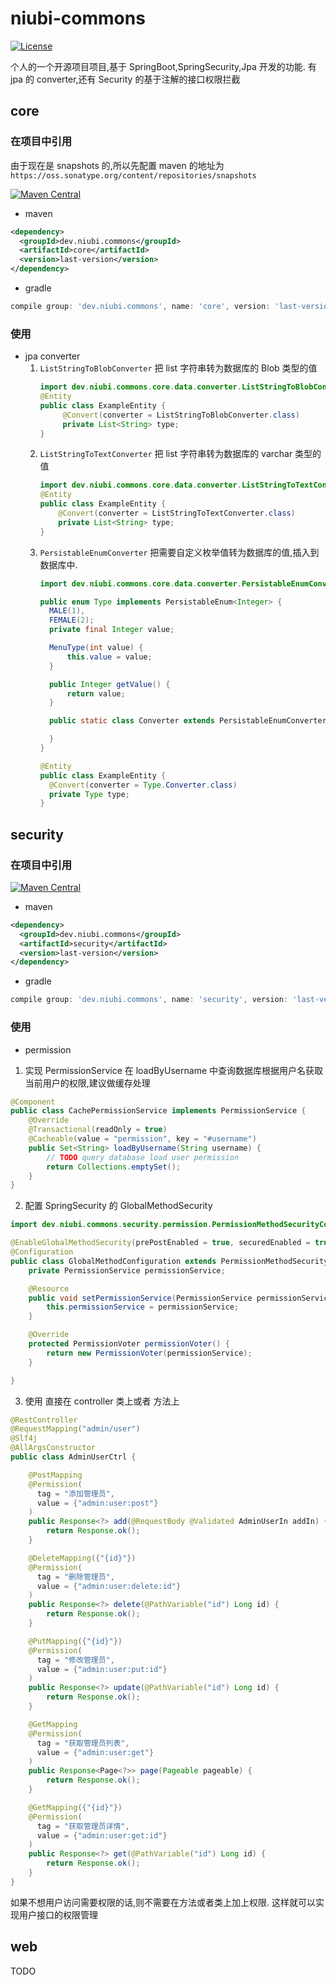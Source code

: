 # niubi-commons
[![License](https://img.shields.io/badge/License-Apache%202.0-blue.svg)](LICENSE)

个人的一个开源项目项目,基于 SpringBoot,SpringSecurity,Jpa 开发的功能.
有 jpa 的 converter,还有 Security 的基于注解的接口权限拦截
## core
### 在项目中引用
由于现在是 snapshots 的,所以先配置 maven 的地址为 `https://oss.sonatype.org/content/repositories/snapshots`

[![Maven Central](https://maven-badges.herokuapp.com/maven-central/dev.niubi.commons/core/badge.svg)](https://maven-badges.herokuapp.com/maven-central/dev.niubi.commons/core)
* maven
```xml
<dependency>
  <groupId>dev.niubi.commons</groupId>
  <artifactId>core</artifactId>
  <version>last-version</version>
</dependency>
```
* gradle
```groovy
compile group: 'dev.niubi.commons', name: 'core', version: 'last-version'
```
### 使用
* jpa converter
    1. `ListStringToBlobConverter` 把 list 字符串转为数据库的 Blob 类型的值
        ```java
        import dev.niubi.commons.core.data.converter.ListStringToBlobConverter;
        @Entity
        public class ExampleEntity {
             @Convert(converter = ListStringToBlobConverter.class)
             private List<String> type;
        }
        ``` 
    2. `ListStringToTextConverter` 把 list 字符串转为数据库的 varchar 类型的值
        ```java
        import dev.niubi.commons.core.data.converter.ListStringToTextConverter;
        @Entity
        public class ExampleEntity {
            @Convert(converter = ListStringToTextConverter.class)
            private List<String> type;
        }
        ``` 
    3. `PersistableEnumConverter` 把需要自定义枚举值转为数据库的值,插入到数据库中.
        ```java
        import dev.niubi.commons.core.data.converter.PersistableEnumConverter;
        
        public enum Type implements PersistableEnum<Integer> {
          MALE(1),
          FEMALE(2);
          private final Integer value;
        
          MenuType(int value) {
              this.value = value;
          }
        
          public Integer getValue() {
              return value;
          }
        
          public static class Converter extends PersistableEnumConverter<Type, Integer> {
        
          }
        }
        
        @Entity
        public class ExampleEntity {
          @Convert(converter = Type.Converter.class)
          private Type type;
        }
        ```
## security
### 在项目中引用
[![Maven Central](https://maven-badges.herokuapp.com/maven-central/dev.niubi.commons/security/badge.svg)](https://maven-badges.herokuapp.com/maven-central/dev.niubi.commons/security)
* maven
```xml
<dependency>
  <groupId>dev.niubi.commons</groupId>
  <artifactId>security</artifactId>
  <version>last-version</version>
</dependency>
```
* gradle
```groovy
compile group: 'dev.niubi.commons', name: 'security', version: 'last-version'
```
### 使用
* permission
1. 实现 PermissionService 
在 loadByUsername 中查询数据库根据用户名获取当前用户的权限,建议做缓存处理
```java
@Component
public class CachePermissionService implements PermissionService {
    @Override
    @Transactional(readOnly = true)
    @Cacheable(value = "permission", key = "#username")
    public Set<String> loadByUsername(String username) {
        // TODO query database load user permission
        return Collections.emptySet();
    }
}
```
2. 配置 SpringSecurity 的 GlobalMethodSecurity
```java
import dev.niubi.commons.security.permission.PermissionMethodSecurityConfiguration;

@EnableGlobalMethodSecurity(prePostEnabled = true, securedEnabled = true)
@Configuration
public class GlobalMethodConfiguration extends PermissionMethodSecurityConfiguration {
    private PermissionService permissionService;

    @Resource
    public void setPermissionService(PermissionService permissionService) {
        this.permissionService = permissionService;
    }

    @Override
    protected PermissionVoter permissionVoter() {
        return new PermissionVoter(permissionService);
    }

}
```
3. 使用
直接在 controller 类上或者 方法上
```java
@RestController
@RequestMapping("admin/user")
@Slf4j
@AllArgsConstructor
public class AdminUserCtrl {

    @PostMapping
    @Permission(
      tag = "添加管理员",
      value = {"admin:user:post"}
    )
    public Response<?> add(@RequestBody @Validated AdminUserIn addIn) {
        return Response.ok();
    }

    @DeleteMapping({"{id}"})
    @Permission(
      tag = "删除管理员",
      value = {"admin:user:delete:id"}
    )
    public Response<?> delete(@PathVariable("id") Long id) {
        return Response.ok();
    }

    @PutMapping({"{id}"})
    @Permission(
      tag = "修改管理员",
      value = {"admin:user:put:id"}
    )
    public Response<?> update(@PathVariable("id") Long id) {
        return Response.ok();
    }

    @GetMapping
    @Permission(
      tag = "获取管理员列表",
      value = {"admin:user:get"}
    )
    public Response<Page<?>> page(Pageable pageable) {
        return Response.ok();
    }

    @GetMapping({"{id}"})
    @Permission(
      tag = "获取管理员详情",
      value = {"admin:user:get:id"}
    )
    public Response<?> get(@PathVariable("id") Long id) {
        return Response.ok();
    }
}
```
如果不想用户访问需要权限的话,则不需要在方法或者类上加上权限.
这样就可以实现用户接口的权限管理
## web
TODO
